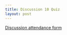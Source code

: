 ```yaml
---
title: Discussion 10 Quiz
layout: post
---
```


[Discussion attendance form](http://goo.gl/forms/TkWbnF2OQq)
